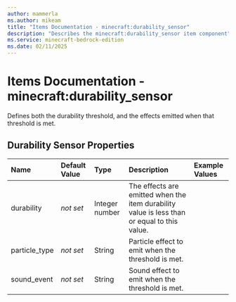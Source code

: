 ```yaml
---
author: mammerla
ms.author: mikeam
title: "Items Documentation - minecraft:durability_sensor"
description: "Describes the minecraft:durability_sensor item component"
ms.service: minecraft-bedrock-edition
ms.date: 02/11/2025 
---
```


# Items Documentation - minecraft:durability_sensor

Defines both the durability threshold, and the effects emitted when that threshold is met.


## Durability Sensor Properties

|Name       |Default Value |Type |Description |Example Values |
|:----------|:-------------|:----|:-----------|:------------- |
| durability | *not set* | Integer number | The effects are emitted when the item durability value is less than or equal to this value. |  | 
| particle_type | *not set* | String | Particle effect to emit when the threshold is met. |  | 
| sound_event | *not set* | String | Sound effect to emit when the threshold is met. |  | 